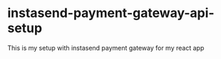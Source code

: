 # instasend-payment-gateway-api-setup
This is my setup with instasend payment gateway for my react app
